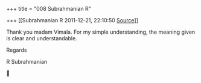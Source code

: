 +++
title = "008 Subrahmanian R"

+++
[[Subrahmanian R	2011-12-21, 22:10:50 [Source](https://groups.google.com/g/samskrita/c/jHzfbiNJ8wI)]]



Thank you madam Vimala. For my simple understanding, the meaning given is clear and understandable.

Regards

R Subrahmanian  
  



